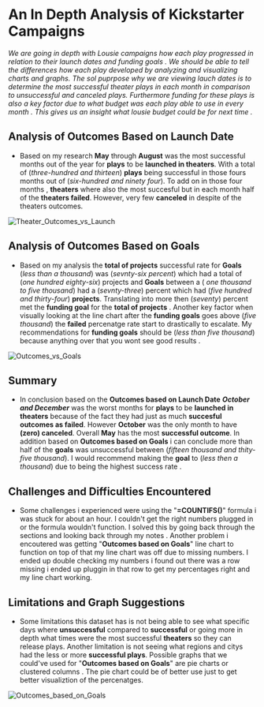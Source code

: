 # An In Depth Analysis of Kickstarter Campaigns

*We are going in depth with Lousie campaigns how each play progressed in relation to their launch dates and funding goals . We should be able to tell the differences how each play developed by analyzing and visualizing charts and graphs. The sol puprpose why we are viewing lauch dates is to determine the most successful theater plays in each month in comparison to unsuccessful and canceled plays. Furthermore funding for these plays is also a key factor due to what budget was each play able to use in every month . This gives us an insight what lousie budget could be for next time .* 


## **Analysis of Outcomes Based on Launch Date**
 
 - Based on my research **May** through **August** was the most successful months out of the year for **plays** to be **launched in theaters**. With a total of (*three-hundred and thirteen*) **plays** being successful in those fours months out of (*six-hundred and ninety four*). To add on in those four months , **theaters** where also the most succesful but in each month half of the **theaters failed**. However, very few **canceled** in despite of the theaters outcomes.
 
 ![Theater_Outcomes_vs_Launch](https://user-images.githubusercontent.com/71118429/94366525-bad76880-008d-11eb-95c0-284545484e1a.png)

## **Analysis of Outcomes Based on Goals**
- Based on my analysis the **total of projects** successful rate for **Goals** (*less than a thousand*) was (*sevnty-six percent*) which had a total of (*one hundred eighty-six*) projects and **Goals** between a ( *one thousand to five thousand*) had a (*sevnty-three*) percent which had (*five hundred and thirty-four*) **projects**. Translating into more then (*seventy*) percent met the **funding goal** for the **total of projects** . Another key factor when visually looking at the line chart after the **funding goals** goes above (*five thousand*) the **failed** percenatge rate start to drastically to escalate. My recommendations for **funding goals** should be (*less than five thousand*) because anything over that you wont see good results .

![Outcomes_vs_Goals](https://user-images.githubusercontent.com/71118429/94366549-e4908f80-008d-11eb-93a7-98fc708c3b96.png)

## **Summary**
 - In conclusion based on the **Outcomes based on Launch Date** ***October and December*** was the worst months for **plays** to be **launched in theaters** because of the fact they had just as much **succesful outcomes as failed**. However **October** was the only month to have **(zero) canceled**. Overall **May** has the most **successful outcome**. In addition based on **Outcomes based on Goals** i can conclude more than half of the **goals** was unsuccessful between (*fifteen thousand and thity-five thousand*). I would recommend making the **goal** to (*less then a thousand*) due to being the highest success rate .

## **Challenges and Difficulties Encountered**
  - Some challenges i experienced were using the "**=COUNTIFS()**" formula i was stuck for about an hour. I couldn't get the right numbers plugged in or the formula wouldn't function. I solved this by going back through the sections and looking back through my notes . Another problem i encoutered was getting "**Outcomes based on Goals**" line chart to function on top of that my line chart was off due to missing numbers. I ended up double checking my numbers i found out there was a row missing i ended up pluggin in that row to get my percentages right and my line chart working.

## **Limitations and Graph Suggestions**
   - Some limitations this dataset has is not being able to see what specific days where **unsuccessful** compared to **successful** or going more in depth what times were the most successful **theaters** so they can release plays. Another limitation is not seeing what regions and citys had the less or more **successful plays**. Possible graphs that we could've used for "**Outcomes based on Goals**" are pie charts or clustered columns . The pie chart could be of better use just to get better visualiztion of the percenatges.

![Outcomes_based_on_Goals](https://user-images.githubusercontent.com/71118429/94366582-202b5980-008e-11eb-8fa1-12f3651e2d75.png)
